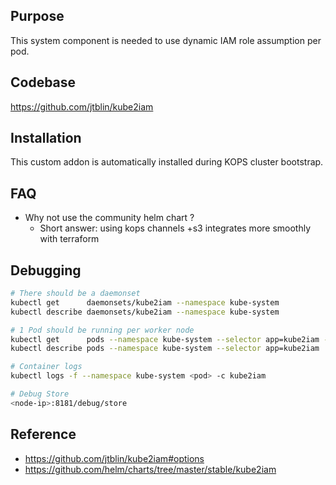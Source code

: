 ## Purpose
This system component is needed to use dynamic IAM role assumption per pod.

## Codebase
https://github.com/jtblin/kube2iam

## Installation
This custom addon is automatically installed during KOPS cluster bootstrap.

## FAQ
* Why not use the community helm chart ?
  * Short answer: using kops channels +s3 integrates more smoothly with terraform

## Debugging
```bash
# There should be a daemonset
kubectl get      daemonsets/kube2iam --namespace kube-system
kubectl describe daemonsets/kube2iam --namespace kube-system

# 1 Pod should be running per worker node
kubectl get      pods --namespace kube-system --selector app=kube2iam -o wide
kubectl describe pods --namespace kube-system --selector app=kube2iam

# Container logs
kubectl logs -f --namespace kube-system <pod> -c kube2iam

# Debug Store
<node-ip>:8181/debug/store
```

## Reference
* https://github.com/jtblin/kube2iam#options
* https://github.com/helm/charts/tree/master/stable/kube2iam
